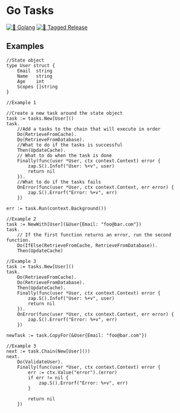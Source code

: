 # Go Tasks

[![🐹 Golang](https://github.com/DaanV2/go-tasks/actions/workflows/go-checks.yml/badge.svg)](https://github.com/DaanV2/go-tasks/actions/workflows/go-checks.yml)
[![🚚 Tagged Release](https://github.com/DaanV2/go-tasks/actions/workflows/tagged-release.yml/badge.svg)](https://github.com/DaanV2/go-tasks/actions/workflows/tagged-release.yml)

## Examples
```golang
//State object
type User struct {
	Email  string
	Name   string
	Age    int
	Scopes []string
}

//Example 1

//Create a new task around the state object
task := tasks.New[User]()
task.
	//Add a tasks to the chain that will execute in order
	Do(RetrieveFromCache).
	Do(RetrieveFromDatabase).
	//What to do if the tasks is successful
	Then(UpdateCache).
	// What to do when the task is done
	Finally(func(user *User, ctx context.Context) error {
		zap.S().Infof("User: %+v", user)
		return nil
	}).
	//What to do if the tasks fails
	OnError(func(user *User, ctx context.Context, err error) {
		zap.S().Errorf("Error: %+v", err)
	})

err := task.Run(context.Background())

//Example 2
task := NewWith[User](&User{Email: "foo@bar.com"})
task.
	// If the first function returns an error, run the second function.
	Do(IfElse(RetrieveFromCache, RetrieveFromDatabase)).
	Then(UpdateCache)

//Example 3
task := tasks.New[User]()
task.
	Do(RetrieveFromCache).
	Do(RetrieveFromDatabase).
	Then(UpdateCache).
	Finally(func(user *User, ctx context.Context) error {
		zap.S().Infof("User: %+v", user)
		return nil
	}).
	OnError(func(user *User, ctx context.Context, err error) {
		zap.S().Errorf("Error: %+v", err)
	})

newTask := task.CopyFor(&User{Email: "foo@bar.com"})

//Example 3
next := task.Chain(New[User]())
next.
	Do(ValidateUser).
	Finally(func(user *User, ctx context.Context) error {
		err := ctx.Value("error").(error)
		if err != nil {
			zap.S().Errorf("Error: %+v", err)
		}

		return nil
	})

```
